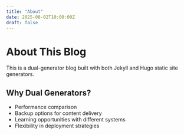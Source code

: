 ```yaml
---
title: "About"
date: 2025-08-02T10:00:00Z
draft: false
---
```


# About This Blog

This is a dual-generator blog built with both Jekyll and Hugo static site generators.

## Why Dual Generators?

- Performance comparison
- Backup options for content delivery  
- Learning opportunities with different systems
- Flexibility in deployment strategies
